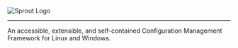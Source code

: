![Sprout Logo](http://i.imgur.com/7XA8xpe.png)</br><hr>
An accessible, extensible, and self-contained Configuration Management Framework for Linux and Windows.
